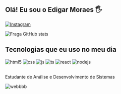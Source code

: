 
## Olá! Eu sou o Edigar Moraes 🖐️


[![Instagram](https://img.shields.io/badge/Instagram-E4405F?style=for-the-badge&logo=instagram&logoColor=white)](https://instagram.com/edigarmoraes)


![Fraga GitHub stats](https://github-readme-stats.vercel.app/api?username=edigarmoraes&show_icons=true&theme=dracula&count_private=true)

## Tecnologias que eu uso no meu dia

<div style="display: inline_block">
  <img align="center" alt="html5" src="https://img.shields.io/badge/HTML5-E34F26?style=for-the-badge&logo=html5&logoColor=white" />
  <img align="center" alt="css" src="https://img.shields.io/badge/CSS3-1572B6?style=for-the-badge&logo=css3&logoColor=white" />
  <img align="center" alt="js" src="https://img.shields.io/badge/JavaScript-F7DF1E?style=for-the-badge&logo=javascript&logoColor=black" />
  <img align="center" alt="ts" src="https://img.shields.io/badge/TypeScript-007ACC?style=for-the-badge&logo=typescript&logoColor=white" />
  <img align="center" alt="react" src="https://img.shields.io/badge/React-20232A?style=for-the-badge&logo=react&logoColor=61DAFB" />
  <img align="center" alt="nodejs" src="https://img.shields.io/badge/Node.js-43853D?style=for-the-badge&logo=node.js&logoColor=white" />
</div><br/>

Estudante de Análise e Desenvolvimento de Sistemas

![webbbb](https://user-images.githubusercontent.com/113651285/224567923-18b8fec7-081a-442b-af56-80589f0f43e9.gif)
